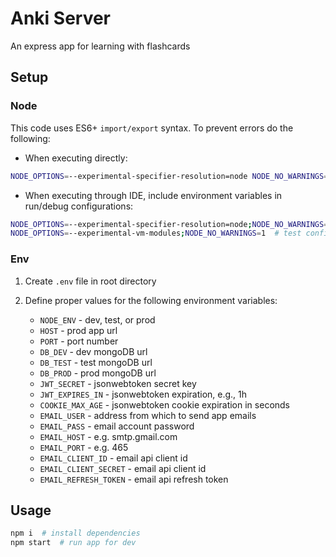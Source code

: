 # Anki Server

An express app for learning with flashcards

## Setup

### Node

This code uses ES6+ ``import/export`` syntax. To prevent errors do the following:

- When executing directly:

```sh
NODE_OPTIONS=--experimental-specifier-resolution=node NODE_NO_WARNINGS=1 node index.js
```

- When executing through IDE, include environment variables in run/debug configurations:

```sh
NODE_OPTIONS=--experimental-specifier-resolution=node;NODE_NO_WARNINGS=1  # run config
NODE_OPTIONS=--experimental-vm-modules;NODE_NO_WARNINGS=1  # test config
```

### Env

1. Create ```.env``` file in root directory

2. Define proper values for the following environment variables:

   - ``NODE_ENV`` - dev, test, or prod
   - ``HOST`` - prod app url
   - ``PORT`` - port number
   - ``DB_DEV`` - dev mongoDB url
   - ``DB_TEST`` - test mongoDB url
   - ``DB_PROD`` - prod mongoDB url
   - ``JWT_SECRET`` - jsonwebtoken secret key
   - ``JWT_EXPIRES_IN`` - jsonwebtoken expiration, e.g., 1h
   - ``COOKIE_MAX_AGE`` - jsonwebtoken cookie expiration in seconds
   - ``EMAIL_USER`` - address from which to send app emails
   - ``EMAIL_PASS`` - email account password
   - ``EMAIL_HOST`` - e.g. smtp.gmail.com
   - ``EMAIL_PORT`` - e.g. 465
   - ``EMAIL_CLIENT_ID`` - email api client id
   - ``EMAIL_CLIENT_SECRET`` - email api client id
   - ``EMAIL_REFRESH_TOKEN`` - email api refresh token

## Usage

```sh
npm i  # install dependencies
npm start  # run app for dev
```
